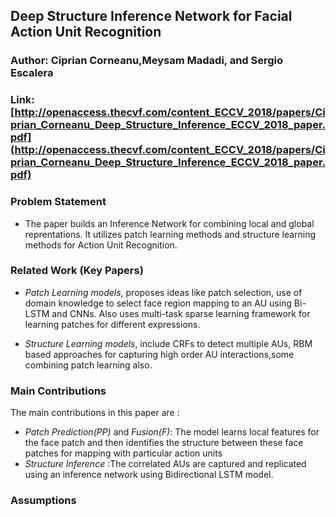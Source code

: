 ## Deep Structure Inference Network for Facial Action Unit Recognition
### Author: Ciprian Corneanu,Meysam Madadi, and Sergio Escalera
### Link: [http://openaccess.thecvf.com/content_ECCV_2018/papers/Ciprian_Corneanu_Deep_Structure_Inference_ECCV_2018_paper.pdf](http://openaccess.thecvf.com/content_ECCV_2018/papers/Ciprian_Corneanu_Deep_Structure_Inference_ECCV_2018_paper.pdf)

### Problem Statement
- The paper builds an Inference Network for combining local and global reprentations. It utilizes patch learning methods and structure learning methods for Action Unit Recognition.

### Related Work (Key Papers)
- *Patch Learning models*, proposes ideas like patch selection, use of domain knowledge to select face region mapping to an AU using Bi-LSTM and CNNs. Also uses multi-task sparse learning framework for learning patches for different expressions.

- *Structure Learning models*, include CRFs to detect multiple AUs, RBM based approaches for capturing high order AU interactions,some combining patch learning also. 

### Main Contributions
The main contributions in this paper are :
 - *Patch Prediction(PP)* and  *Fusion(F)*: The model learns local features for the face patch and then identifies the structure between these face patches for mapping with particular action units
 - *Structure Inference* :The correlated AUs are captured and replicated using an inference network using Bidirectional LSTM model.

### Assumptions
